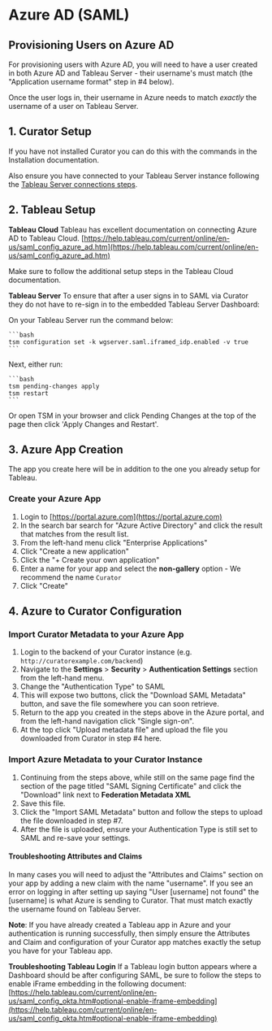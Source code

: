 # Azure AD (SAML)

## Provisioning Users on Azure AD

For provisioning users with Azure AD, you will need to have a user created in both Azure AD and Tableau Server - their
username's must match (the "Application username format" step in #4 below).

Once the user logs in, their username in Azure needs to match *exactly* the username of a user on Tableau Server.

## 1. Curator Setup

If you have not installed Curator you can do this with the commands in the Installation documentation.

Also ensure you have connected to your Tableau Server instance following the [Tableau Server connections steps](https://curator.interworks.com/page/kb/creating-integrationstableau-connection/rest-api-integration/1089).

## 2. Tableau Setup

**Tableau Cloud**
Tableau has excellent documentation on connecting Azure AD to Tableau Cloud. [https://help.tableau.com/current/online/en-us/saml_config_azure_ad.htm](https://help.tableau.com/current/online/en-us/saml_config_azure_ad.htm)

Make sure to follow the additional setup steps in the Tableau Cloud documentation.

**Tableau Server**
To ensure that after a user signs in to SAML via Curator they do not have to re-sign in to the embedded Tableau Server Dashboard:

On your Tableau Server run the command below:

    ```bash
    tsm configuration set -k wgserver.saml.iframed_idp.enabled -v true
    ```

Next, either run:

    ```bash
    tsm pending-changes apply
    tsm restart
    ```

Or open TSM in your browser and click Pending Changes at the top of the page then click 'Apply Changes and Restart'.

## 3. Azure App Creation

The app you create here will be in addition to the one you already setup for Tableau.

### Create your Azure App

1. Login to [https://portal.azure.com](https://portal.azure.com)
2. In the search bar search for "Azure Active Directory" and click the result that matches from the result list.
3. From the left-hand menu click "Enterprise Applications"
4. Click "Create a new application"
5. Click the "+ Create your own application"
6. Enter a name for your app and select the **non-gallery** option - We recommend the name `Curator`
7. Click "Create"

## 4. Azure to Curator Configuration

### Import Curator Metadata to your Azure App

1. Login to the backend of your Curator instance (e.g. `http://curatorexample.com/backend`)
2. Navigate to the **Settings** > **Security** > **Authentication Settings** section from the left-hand menu.
3. Change the "Authentication Type" to SAML
4. This will expose two buttons, click the "Download SAML Metadata" button, and save the file somewhere you can soon retrieve.
5. Return to the app you created in the steps above in the Azure portal, and from the left-hand navigation click
"Single sign-on".
6. At the top click "Upload metadata file" and upload the file you downloaded from Curator in step #4 here.

### Import Azure Metadata to your Curator Instance

1. Continuing from the steps above, while still on the same page find the section of the page titled
"SAML Signing Certificate" and click the "Download" link next to **Federation Metadata XML**
2. Save this file.
3. Click the "Import SAML Metadata" button and follow the steps to upload the file downloaded in step #7.
4. After the file is uploaded, ensure your Authentication Type is still set to SAML and re-save your settings.

#### Troubleshooting Attributes and Claims

In many cases you will need to adjust the "Attributes and Claims" section on your app by adding a new claim with the
name "username".  If you see an error on logging in after setting up saying "User [username] not found" the
[username] is what Azure is sending to Curator.  That must match exactly the username found on Tableau Server.

**Note**: If you have already created a Tableau app in Azure and your authentication is running successfully, then
simply ensure the Attributes and Claim and configuration of your Curator app matches exactly the setup you have for
your Tableau app.

**Troubleshooting Tableau Login**
If a Tableau login button appears where a Dashboard should be after configuring SAML, be sure to follow the steps to
enable iFrame embedding in the following document:
[https://help.tableau.com/current/online/en-us/saml_config_okta.htm#optional-enable-iframe-embedding](https://help.tableau.com/current/online/en-us/saml_config_okta.htm#optional-enable-iframe-embedding)
